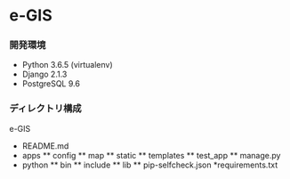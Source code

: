 # e-GIS

### 開発環境
* Python 3.6.5 (virtualenv)
* Django 2.1.3
* PostgreSQL 9.6

### ディレクトリ構成
e-GIS
* README.md
* apps
** config
** map
** static
** templates
** test_app
** manage.py
* python
** bin
** include
** lib
** pip-selfcheck.json
*requirements.txt
